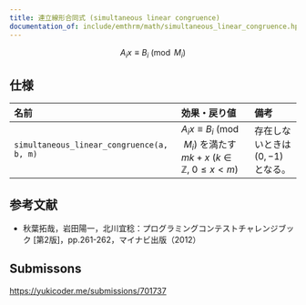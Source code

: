 ```yaml
---
title: 連立線形合同式 (simultaneous linear congruence)
documentation_of: include/emthrm/math/simultaneous_linear_congruence.hpp
---
```


$$
  A_i x \equiv B_i \pmod{M_i}
$$


## 仕様

|名前|効果・戻り値|備考|
|:--|:--|:--|
|`simultaneous_linear_congruence(a, b, m)`|$A_i x \equiv B_i \pmod{M_i}$ を満たす $mk + x$ ($k \in \mathbb{Z},\ 0 \leq x < m$)|存在しないときは $(0, -1)$ となる。|


## 参考文献

- 秋葉拓哉，岩田陽一，北川宜稔：プログラミングコンテストチャレンジブック \[第2版\]，pp.261-262，マイナビ出版（2012）


## Submissons

https://yukicoder.me/submissions/701737
